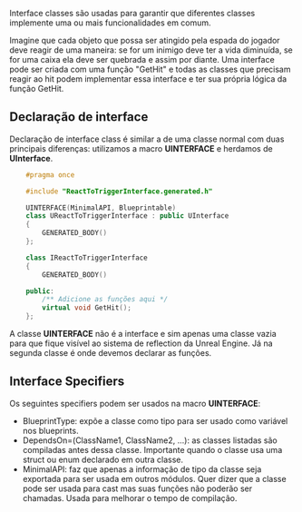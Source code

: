 Interface classes são usadas para garantir que diferentes classes implemente uma ou mais funcionalidades em comum.

Imagine que cada objeto que possa ser atingido pela espada do jogador deve reagir de uma maneira: se for um inimigo deve ter a vida diminuída, se for uma caixa ela deve ser quebrada e assim por diante. Uma interface pode ser criada com uma função "GetHit" e todas as classes que precisam reagir ao hit podem implementar essa interface e ter sua própria lógica da função GetHit.

## Declaração de interface

Declaração de interface class é similar a de uma classe normal com duas principais diferenças: utilizamos a macro **UINTERFACE** e herdamos de **UInterface**.

```cpp
    #pragma once

    #include "ReactToTriggerInterface.generated.h"

    UINTERFACE(MinimalAPI, Blueprintable)
    class UReactToTriggerInterface : public UInterface
    {
        GENERATED_BODY()
    };

    class IReactToTriggerInterface
    {
        GENERATED_BODY()

    public:
        /** Adicione as funções aqui */
        virtual void GetHit();
    };
```

A classe **UINTERFACE** não é a interface e sim apenas uma classe vazia para que fique visível ao sistema de reflection da Unreal Engine. Já na segunda classe é onde devemos declarar as funções.

## Interface Specifiers

Os seguintes specifiers podem ser usados na macro **UINTERFACE**:

- BlueprintType: expõe a classe como tipo para ser usado como variável nos blueprints.
- DependsOn=(ClassName1, ClassName2, ...): as classes listadas são compiladas antes dessa classe. Importante quando o classe usa uma struct ou enum declarado em outra classe.
- MinimalAPI: faz que apenas a informação de tipo da classe seja exportada para ser usada em outros módulos. Quer dizer que a classe pode ser usada para cast mas suas funções não poderão ser chamadas. Usada para melhorar o tempo de compilação.

